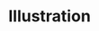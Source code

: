 ---
title: "Illustration"
draft: false
slug: "illustration"
weight: "2"

thumbnails: [
	big: "thumbnail_illustration.jpg", 
	small: "thumbnail_illustration-s.jpg"
]

header: {
	h1: "Artwork that helps your brand\n make a killer first impression.",
}

hero_img: [ 
	"hero_illustration-01.jpg", 
	"hero_illustration-02.jpg", 
	"hero_illustration-03.jpg"
]

block_marketing: {
    question: "Why should I use custom illustrations?",
    answers: [ 
        {
            icon: "icon_blobbycircle.svg",
            h4: "Stand out!", 
            text: "It's a unique and personalized way to captivate your customers' interests, and&nbsp;grab their attention."
        },
        {
            icon: "icon_square-2.svg",
            h4: "Be remembered!", 
            text: "An illustration can make people five times more likely to remember your brand.\n (<a href=\"https://www.crowdspring.com/blog/illustrations-marketing\" target=\"_blank\">source</a>)"
        },
        {
            icon: "icon_triangle.svg",
            h4: "Make people smile!", 
            text: "Connect with your customers’ emotions. Help people decide with their hearts."
        }
    ]
}

block_img: "work_illustration-012.png"

block_services: {
	h2: "How can custom illustrations \n help you communicate your message?",
	points: [ 
		{title: "Product advertisement", img: "work_illustration_icon-ads.svg"},
		{title: "Editorial illustrations", img: "work_illustration_icon-editorial.svg"},
		{title: "Marketing assets", img: "work_illustration_icon-marketing-assets.svg"},
		{title: "Icons", img: "work_illustration_icon-icons.svg"},
		{title: "Digital assets", img: "work_illustration_icon-digital-assets.svg"},
		{title: "Brand visuals", img: "work_illustration_icon-brand.svg"}
	]
}

block_double_no: {
	text: "Lorem ipsum dolor sit amet consectetur adipisicing elit. Ipsum, est, velit, magnam vitae molestiae nemo voluptas commodi et tempore cumque.",
	img: [ 
		{cropped: "work_illustration-014-crop.jpg", uncropped: "work_illustration-014.jpg"}
	]
}

block_selected: {
	h2: "Selected work",
	img: [ 
		{class: "gallery-col-12 w-md-50", path: "work_illustration-005.png"},

		{class: "gallery-col-6", path: "work_illustration-023.png"},
		{class: "gallery-col-6", path: "work_illustration-008.png"},
		
		{class: "gallery-col-12 w-md-50", path: "work_illustration-016.png"},

		{class: "gallery-col-7 vertical-align", path: "work_illustration-015.jpg"},
		{class: "gallery-col-5 vertical-align", path: "work_illustration-020.png"},
		
		{class: "gallery-col-12", path: "work_illustration-hey.jpg"},
		
		{class: "gallery-col-12 w-md-75", path: "work_illustration-006.png"},

		{class: "gallery-col-12 w-md-75", path: "work_illustration-019.png"},

		{class: "gallery-col-12 w-md-50", path: "work_illustration-002.png"},

		{class: "gallery-col-6 gallery-row-1", path: "work_illustration-007.jpg"},
		{class: "gallery-col-6 gallery-row-1", path: "work_illustration-021.jpg"},
		

		{class: "gallery-col-12", path: "work_illustration-024.png"},

		{class: "gallery-col-5", path: "work_illustration-022.png"},
		{class: "gallery-col-7", path: "work_illustration-001.png"},

		{class: "gallery-col-12", path: "work_illustration-003.jpg"},

		{class: "gallery-col-12", path: "work_illustration-014.jpg"},

		{class: "gallery-col-12 gallery-row-1 w-md-75", path: "work_illustration-013.png"},

	]
}

block_interested: {
	title: "Interested?\nLet's get in touch!"
}

---
